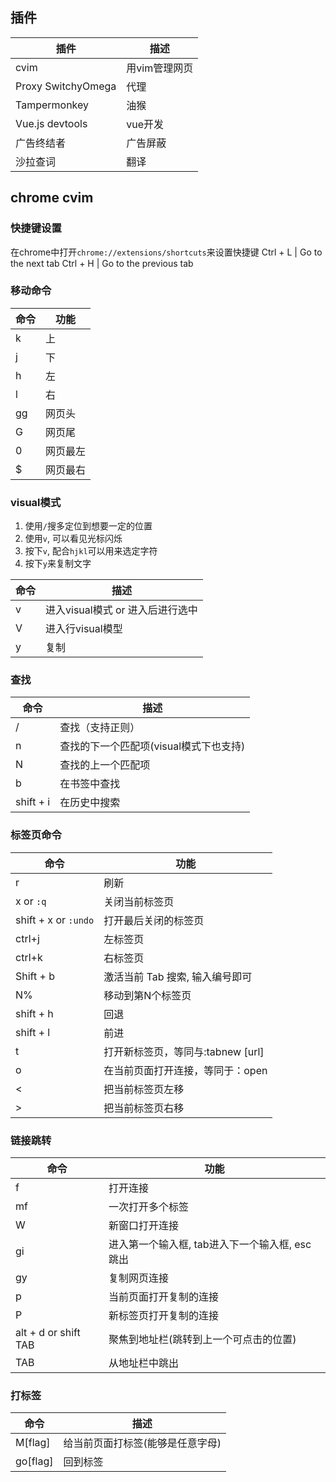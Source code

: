 ## 插件
插件|描述
--|--
cvim|用vim管理网页
Proxy SwitchyOmega|代理
Tampermonkey|油猴
Vue.js devtools| vue开发
广告终结者 | 广告屏蔽
沙拉查词 | 翻译


## chrome cvim
### 快捷键设置
在chrome中打开`chrome://extensions/shortcuts`来设置快捷键
Ctrl + L | Go to the next tab
Ctrl + H | Go to the previous tab
### 移动命令
命令|功能
--|--
k|上
j|下
h|左
l|右
gg|网页头
G|网页尾
0|网页最左
\$|网页最右
### visual模式
1. 使用`/`搜多定位到想要一定的位置
2. 使用`v`, 可以看见光标闪烁
3. 按下`v`, 配合`hjkl`可以用来选定字符
4. 按下`y`来复制文字

命令|描述
--|--
v|进入visual模式 or 进入后进行选中
V|进入行visual模型
y|复制
### 查找
命令|描述
--|--
/|查找（支持正则）
n|查找的下一个匹配项(visual模式下也支持)
N|查找的上一个匹配项
b|在书签中查找
shift + i|在历史中搜索

### 标签页命令
命令|功能
--|--
r|刷新
x or `:q`|关闭当前标签页
shift + x or `:undo`|打开最后关闭的标签页
ctrl+j|左标签页
ctrl+k|右标签页
Shift + b|激活当前 Tab 搜索, 输入编号即可
N%|移动到第N个标签页
shift + h|回退
shift + l|前进
t|打开新标签页，等同与:tabnew [url]
o|在当前页面打开连接，等同于：open
<|把当前标签页左移
>|把当前标签页右移

### 链接跳转
命令|功能
--|--
f|打开连接
mf|一次打开多个标签
W|新窗口打开连接
gi|进入第一个输入框, tab进入下一个输入框, esc跳出
gy|复制网页连接
p|当前页面打开复制的连接
P|新标签页打开复制的连接
alt + d or shift TAB| 聚焦到地址栏(跳转到上一个可点击的位置)
TAB|从地址栏中跳出

### 打标签
命令|描述
--|--
M[flag]|给当前页面打标签(能够是任意字母)
go[flag]|回到标签
